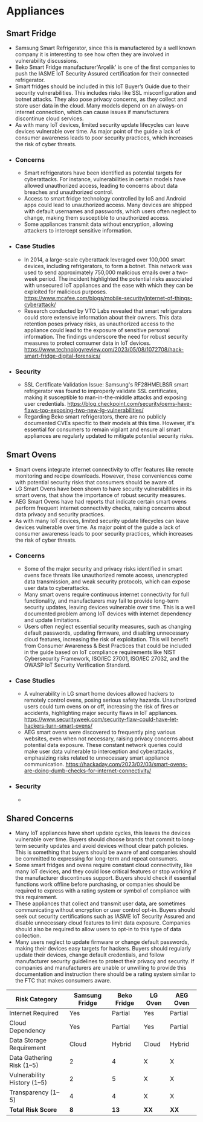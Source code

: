 # Appliances

## Smart Fridge 
- Samsung Smart Refrigerator, since this is manufactered by a well known company it is interesting to see how often they are involved in vulnerability discussions.
- Beko Smart Fridge manufacturer'Arçelik' is one of the first companies to push the IASME IoT Security Assured certification for their connected refrigerator.
- Smart fridges should be included in this IoT Buyer’s Guide due to their security vulnerabilities. This includes risks like SSL misconfiguration and botnet attacks. They also pose privacy concerns, as they collect and store user data in the cloud. Many models depend on an always-on internet connection, which can cause issues if manufacturers discontinue cloud services.
- As with many IoT devices, limited security update lifecycles can leave devices vulnerable over time. As major point of the guide a lack of consumer awareness leads to poor security practices, which increases the risk of cyber threats.
- ### Concerns
   - Smart refrigerators have been identified as potential targets for cyberattacks. For instance, vulnerabilities in certain models have allowed unauthorized access, leading to concerns about data breaches and unauthorized control. 
   - Access to smart fridge technology controlled by IoS and Android apps could lead to unauthorized access. Many devices are shipped with default usernames and passwords, which users often neglect to change, making them susceptible to unauthorized access.
   - Some appliances transmit data without encryption, allowing attackers to intercept sensitive information.
- ### Case Studies
   - In 2014, a large-scale cyberattack leveraged over 100,000 smart devices, including refrigerators, to form a botnet. This network was used to send approximately 750,000 malicious emails over a two-week period. The incident highlighted the potential risks associated with unsecured IoT appliances and the ease with which they can be exploited for malicious purposes. https://www.mcafee.com/blogs/mobile-security/internet-of-things-cyberattack/
   - Research conducted by VTO Labs revealed that smart refrigerators could store extensive information about their owners. This data retention poses privacy risks, as unauthorized access to the appliance could lead to the exposure of sensitive personal information. The findings underscore the need for robust security measures to protect consumer data in IoT devices. https://www.technologyreview.com/2023/05/08/1072708/hack-smart-fridge-digital-forensics/
- ### Security
   - SSL Certificate Validation Issue: Samsung's RF28HMELBSR smart refrigerator was found to improperly validate SSL certificates, making it susceptible to man-in-the-middle attacks and exposing user credentials. ​https://blog.checkpoint.com/security/oems-have-flaws-too-exposing-two-new-lg-vulnerabilities/
   - Regarding Beko smart refrigerators, there are no publicly documented CVEs specific to their models at this time. However, it's essential for consumers to remain vigilant and ensure all smart appliances are regularly updated to mitigate potential security risks.​

## Smart Ovens
- Smart ovens integrate internet connectivity to offer features like remote monitoring and recipe downloads. However, these conveniences come with potential security risks that consumers should be aware of.
- LG Smart Ovens have been shown to have security vulnerabilities in its smart ovens, that show the importance of robust security measures. ​
- AEG Smart Ovens have had reports that indicate certain smart ovens perform frequent internet connectivity checks, raising concerns about data privacy and security practices.
- As with many IoT devices, limited security update lifecycles can leave devices vulnerable over time. As major point of the guide a lack of consumer awareness leads to poor security practices, which increases the risk of cyber threats.
- ### Concerns
   - Some of the major security and privacy risks identified in smart ovens face threats like unauthorized remote access, unencrypted data transmission, and weak security protocols, which can expose user data to cyberattacks. 
   - Many smart ovens require continuous internet connectivity for full functionality, and manufacturers may fail to provide long-term security updates, leaving devices vulnerable over time. This is a well documented problem among IoT devices with internet dependency and update limitations.
   - Users often neglect essential security measures, such as changing default passwords, updating firmware, and disabling unnecessary cloud features, increasing the risk of exploitation. This will benefit from Consumer Awareness & Best Practices that could be included in the guide based on IoT compliance requirements like NIST Cybersecurity Framework, ISO/IEC 27001, ISO/IEC 27032, and the OWASP IoT Security Verification Standard.
- ### Case Studies
   - A vulnerability in LG smart home devices allowed hackers to remotely control ovens, posing serious safety hazards. Unauthorized users could turn ovens on or off, increasing the risk of fires or accidents, highlighting major security flaws in IoT appliances. https://www.securityweek.com/security-flaw-could-have-let-hackers-turn-smart-ovens/
   - AEG smart ovens were discovered to frequently ping various websites, even when not necessary, raising privacy concerns about potential data exposure. These constant network queries could make user data vulnerable to interception and cyberattacks, emphasizing risks related to unnecessary smart appliance communication.
 https://hackaday.com/2023/02/03/smart-ovens-are-doing-dumb-checks-for-internet-connectivity/
- ### Security
   - 
 
## Shared Concerns
- Many IoT appliances have short update cycles, this leaves the devices vulnerable over time. Buyers should choose brands that commit to long-term security updates and avoid devices without clear patch policies. This is something that buyers should be aware of and companies should be committed to expressing for long-term and repeat consumers. 
- Some smart fridges and ovens require constant cloud connectivity, like many IoT devices, and they could lose critical features or stop working if the manufacturer discontinues support. Buyers should check if essential functions work offline before purchasing, or companies should be required to express with a rating system or symbol of compliance with this requirement.
- These appliances that collect and transmit user data, are sometimes communicating without encryption or user control opt-in. Buyers should seek out security certifications such as IASME IoT Security Assured and disable unnecessary cloud features to limit data exposure. Companies should also be required to allow users to opt-in to this type of data collection. 
- Many users neglect to update firmware or change default passwords, making their devices easy targets for hackers. Buyers should regularly update their devices, change default credentials, and follow manufacturer security guidelines to protect their privacy and security. If companies and manufacturers are unable or unwilling to provide this documentation and instruction there should be a rating system similar to the FTC that makes consumers aware.


| Risk Category                  | Samsung Fridge | Beko Fridge | LG Oven | AEG Oven |
|--------------------------------|----------------|-------------|---------|----------|
| Internet Required              | Yes            | Partial     | Yes     | Partial  |
| Cloud Dependency               | Yes            | Partial     | Yes     | Partial  |
| Data Storage Requirement       | Cloud          | Hybrid      | Cloud   | Hybrid   |
| Data Gathering Risk (1–5)      | 2              | 4           | X       | X        |
| Vulnerability History (1–5)    | 2              | 5           | X       | X        |
| Transparency (1–5)             | 4              | 4           | X       | X        |
| **Total Risk Score**           | **8**          | **13**      | **XX**  | **XX**   |

